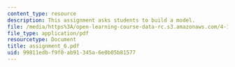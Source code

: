 ```yaml
---
content_type: resource
description: This assignment asks students to build a model.
file: /media/https%3A/open-learning-course-data-rc.s3.amazonaws.com/4-104-architecture-studio-intentions-spring-2005/99811edbf9f0ab91345a6e0b05b81577_assignment_6.pdf
file_type: application/pdf
resourcetype: Document
title: assignment_6.pdf
uid: 99811edb-f9f0-ab91-345a-6e0b05b81577
---
```


